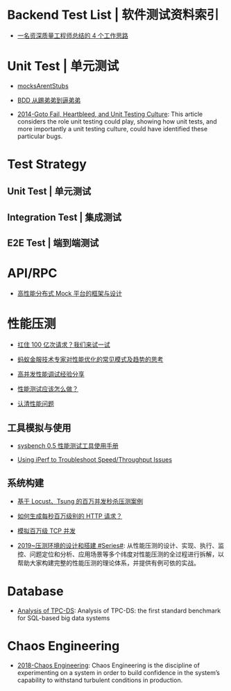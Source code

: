 # Backend Test List | 软件测试资料索引

- [一名资深质量工程师总结的 4 个工作思路](http://mp.weixin.qq.com/s/0qEBWuZa2fpybCjV52Qi1g)

# Unit Test | 单元测试

- [mocksArentStubs](http://martinfowler.com/articles/mocksArentStubs.html)

- [BDD 从踢弟弟到逼弟弟](https://testerhome.com/topics/6804)

- [2014-Goto Fail, Heartbleed, and Unit Testing Culture](https://martinfowler.com/articles/testing-culture.html): This article considers the role unit testing could play, showing how unit tests, and more importantly a unit testing culture, could have identified these particular bugs.

# Test Strategy

## Unit Test | 单元测试

## Integration Test | 集成测试

## E2E Test | 端到端测试

# API/RPC

- [高性能分布式 Mock 平台的框架与设计](http://139.196.14.76/t/mock/285)

# 性能压测

- [扛住 100 亿次请求？我们来试一试](https://github.com/xiaojiaqi/10billionhongbaos/wiki/%E6%89%9B%E4%BD%8F100%E4%BA%BF%E6%AC%A1%E8%AF%B7%E6%B1%82%EF%BC%9F%E6%88%91%E4%BB%AC%E6%9D%A5%E8%AF%95%E4%B8%80%E8%AF%95)

- [蚂蚁金服技术专家对性能优化的常见模式及趋势的思考](https://yq.aliyun.com/articles/54004)

- [高并发性能调试经验分享](https://zhuanlan.zhihu.com/p/21348220)

- [性能测试应该怎么做？](http://coolshell.cn/articles/17381.html)

- [认清性能问题](http://mp.weixin.qq.com/s?__biz=MzAxMTEyOTQ5OQ==&mid=2650610655&idx=1&sn=4f38ef56ff57054ab9745b0725351159#rd)

## 工具模拟与使用

- [sysbench 0.5 性能测试工具使用手册](http://blog.csdn.net/clh604/article/details/12108477)

- [Using iPerf to Troubleshoot Speed/Throughput Issues](http://blog.softlayer.com/2011/using-iperf-to-troubleshoot-speedthroughput-issues)

## 系统构建

- [基于 Locust、Tsung 的百万并发秒杀压测案例](http://mp.weixin.qq.com/s?__biz=MzAwMDU1MTE1OQ==&mid=405352450&idx=1&sn=77485a9f0d1e504c8a6068e3b60f81c7&scene=23&srcid=0417zuijO8QFRZo2rVYeqltv#rd)

- [如何生成每秒百万级别的 HTTP 请求？](http://blog.jobbole.com/87509/)

- [模拟百万级 TCP 并发](http://mp.weixin.qq.com/s?__biz=MzIxMjAzMDA1MQ==&mid=2648945745&idx=1&sn=422c7dd658ba83a42f5753669716378f&chksm=8f5b535db82cda4b281dfab3858e4afa6e6b453d0b77f5dd5d3f8ca3e33184fa470803d4d21e#rd)

- [2019~压测环境的设计和搭建 #Series#](https://mp.weixin.qq.com/s/hyXfme7Y5vz1x_viu1IbIQ): 从性能压测的设计、实现、执行、监控、问题定位和分析、应用场景等多个纬度对性能压测的全过程进行拆解，以帮助大家构建完整的性能压测的理论体系，并提供有例可依的实战。

# Database

- [Analysis of TPC-DS](https://dl.acm.org/citation.cfm?id=3127479.3128603): Analysis of TPC-DS: the first standard benchmark for SQL-based big data systems

# Chaos Engineering

- [2018-Chaos Engineering](http://principlesofchaos.org): Chaos Engineering is the discipline of experimenting on a system in order to build confidence in the system’s capability to withstand turbulent conditions in production.
